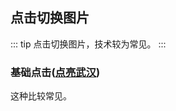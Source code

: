 ## 点击切换图片
::: tip
点击切换图片，技术较为常见。
:::

### 基础点击([点亮武汉](https://mp.weixin.qq.com/s/AKyWRfISclK-HU67ObSuRQ))
这种比较常见。
<div data-author="hug">
<section class="_135editor active" data-role="paragraph" style="text-align:center;" data-color="#cc6052"><section style="display: inline-block;width: 100%;vertical-align: top;background-position: 0% 0%;background-repeat: no-repeat;background-size: 100%;background-attachment: scroll;background-image: url(https://135editor.cdn.bcebos.com/files/users/549/5499944/202103/ebHFZek4_gJwU.jpg);-webkit-tap-highlight-color: transparent;" class=""><svg enable-background="new 0 0 1280 618" space="preserve" style="display: inline-block;width: 100%;vertical-align: top;background-position: 0% 0%;background-repeat: no-repeat;background-size: 100%;background-attachment: scroll;background-image: url(&quot;https://135editor.cdn.bcebos.com/files/users/549/5499944/202103/0FFSLkM5P_8RXd.png&quot;);-webkit-tap-highlight-color: transparent;" version="1.1" viewBox="0 0 1280 618" x="0px" xlink="http://www.w3.org/1999/xlink" xml="" xmlns="http://www.w3.org/2000/svg" y="0px" xml:space="default"><animate attributeName="opacity" begin="click" dur="1s" values="1;0" fill="#cc6052"></animate><set attributeName="visibility" from="visible" to="hidden" begin="click+1s"></set></svg></section></section>
</div> 
